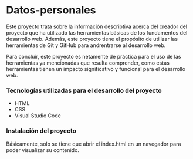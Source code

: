 # Datos-personales
Este proyecto trata sobre la información descriptiva acerca del creador del proyecto que ha utilizado las herramientas básicas de los fundamentos del desarrollo web. 
Además, este proyecto tiene el propósito de utilizar las herramientas de Git y GitHub para andrentrarse al desarrollo web.

Para concluir, este proyecto es netamente de práctica para el uso de las herramientas ya mencionadas que resulta comprender, como estas herramientas tienen un impacto significativo y funcional para el desarrollo web.
### Tecnologías utilizadas para el desarrollo del proyecto
- HTML
- CSS
- Visual Studio Code

### Instalación del proyecto
Básicamente, solo se tiene que abrir el index.html en un navegador para poder visualizar su contenido.

